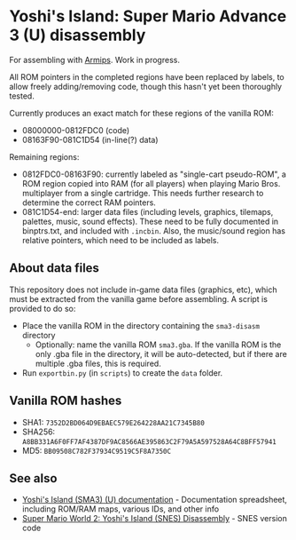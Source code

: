 # Yoshi's Island: Super Mario Advance 3 (U) disassembly

For assembling with [Armips](https://github.com/Kingcom/armips). Work in progress.

All ROM pointers in the completed regions have been replaced by labels, to allow freely adding/removing code, though this hasn't yet been thoroughly tested.

Currently produces an exact match for these regions of the vanilla ROM:
- 08000000-0812FDC0 (code)
- 08163F90-081C1D54 (in-line(?) data)

Remaining regions:
- 0812FDC0-08163F90: currently labeled as "single-cart pseudo-ROM", a ROM region copied into RAM (for all players) when playing Mario Bros. multiplayer from a single cartridge. This needs further research to determine the correct RAM pointers.
- 081C1D54-end: larger data files (including levels, graphics, tilemaps, palettes, music, sound effects). These need to be fully documented in binptrs.txt, and included with `.incbin`. Also, the music/sound region has relative pointers, which need to be included as labels.

## About data files
This repository does not include in-game data files (graphics, etc), which must be extracted from the vanilla game before assembling. A script is provided to do so:
- Place the vanilla ROM in the directory containing the `sma3-disasm` directory
    - Optionally: name the vanilla ROM `sma3.gba`. If the vanilla ROM is the only .gba file in the directory, it will be auto-detected, but if there are multiple .gba files, this is required.
- Run `exportbin.py` (in `scripts`) to create the `data` folder.

## Vanilla ROM hashes
- SHA1: `7352D2BD064D9EBAEC579E264228AA21C7345B80`
- SHA256: `A8BB331A6F0FF7AF4387DF9AC8566AE395863C2F79A5A597528A64C8BFF57941`
- MD5: `BB09508C782F37934C9519C5F8A7350C`

## See also
- [Yoshi's Island (SMA3) (U) documentation](https://docs.google.com/spreadsheets/d/1CTFCkLnR21BXwHq5X9ldGkFWHairEo8TILOWzcE1nwE/) - Documentation spreadsheet, including ROM/RAM maps, various IDs, and other info
- [Super Mario World 2: Yoshi's Island (SNES) Disassembly](https://github.com/brunovalads/yoshisisland-disassembly/) - SNES version code
